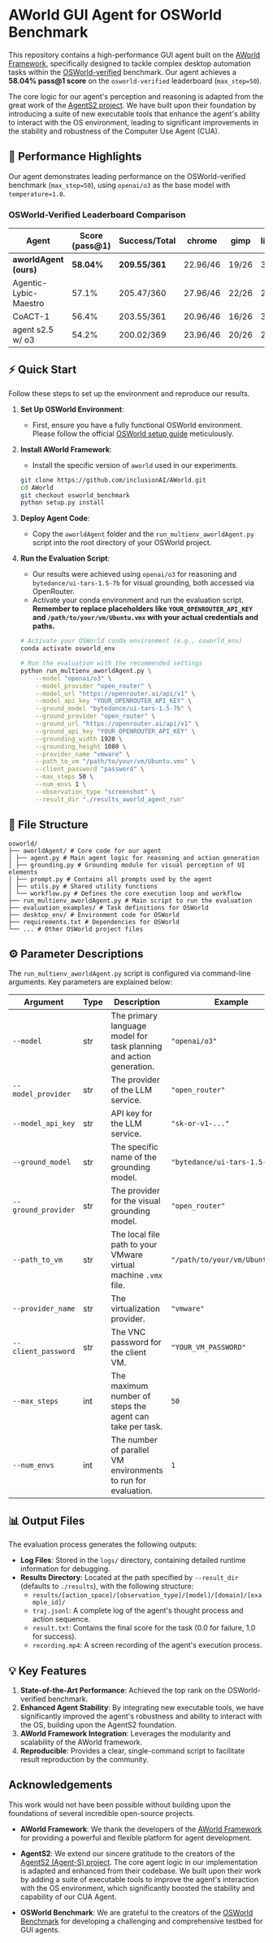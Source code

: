 # AWorld GUI Agent for OSWorld Benchmark

This repository contains a high-performance GUI agent built on the [AWorld Framework](https://github.com/inclusionAI/AWorld), specifically designed to tackle complex desktop automation tasks within the [OSWorld-verified](https://os-world.github.io/) benchmark. Our agent achieves a **58.04% pass@1 score** on the `osworld-verified` leaderboard (`max_step=50`).

The core logic for our agent's perception and reasoning is adapted from the great work of the [AgentS2 project](https://github.com/simular-ai/Agent-S). We have built upon their foundation by introducing a suite of new executable tools that enhance the agent's ability to interact with the OS environment, leading to significant improvements in the stability and robustness of the Computer Use Agent (CUA).

## 🚀 Performance Highlights

Our agent demonstrates leading performance on the OSWorld-verified benchmark (`max_step=50`), using `openai/o3` as the base model with `temperature=1.0`.

### OSWorld-Verified Leaderboard Comparison

| Agent                  | Score (pass@1)  | Success/Total | chrome      | gimp  | libreoffice_calc | libreoffice_impress | libreoffice_writer | multi_apps  | os    | thunderbird | vlc         | vs_code |
| ---------------------- | --------------- | ------------- | ----------- | ----- | ---------------- | ------------------- | ------------------ | ----------- | ----- | ----------- | ----------- | ------- |
| **aworldAgent (ours)** | **58.04%**| **209.55/361**| 22.96/46    | 19/26 | 33/47            | 28.39/47            | 13/23              | 40.41/93    | 16/24 | 11/15       | 9.79/17     | 16/23   |
| Agentic-Lybic-Maestro  | 57.1%           | 205.47/360    | 27.96/46    | 22/26 | 24/47            | 27.96/47            | 16/23              | 32.71/92    | 16/24 | 11/15       | 10.84/17    | 17/23   |
| CoACT-1                | 56.4%           | 203.55/361    | 20.96/46    | 16/26 | 32/47            | 21.96/47            | 17/23              | 39.40/93    | 17/24 | 10/15       | 11.23/17    | 18/23   |
| agent s2.5 w/ o3       | 54.2%           | 200.02/369    | 23.96/46    | 20/26 | 26/47            | 25.99/47            | 11/23              | 39.93/101   | 18/24 | 11/15       | 7.14/17     | 17/23   |

## ⚡️ Quick Start

Follow these steps to set up the environment and reproduce our results.

1.  **Set Up OSWorld Environment**:
    *   First, ensure you have a fully functional OSWorld environment. Please follow the official [OSWorld setup guide](https://github.com/x-spi/osworld) meticulously.

2.  **Install AWorld Framework**:
    *   Install the specific version of `aworld` used in our experiments.
    ```bash
    git clone https://github.com/inclusionAI/AWorld.git
    cd AWorld
    git checkout osworld_benchmark
    python setup.py install
    ```

3.  **Deploy Agent Code**:
    *   Copy the `aworldAgent` folder and the `run_multienv_aworldAgent.py` script into the root directory of your OSWorld project.

4.  **Run the Evaluation Script**:
    *   Our results were achieved using `openai/o3` for reasoning and `bytedance/ui-tars-1.5-7b` for visual grounding, both accessed via OpenRouter.
    *   Activate your conda environment and run the evaluation script. **Remember to replace placeholders like `YOUR_OPENROUTER_API_KEY` and `/path/to/your/vm/Ubuntu.vmx` with your actual credentials and paths.**

    ```bash
    # Activate your OSWorld conda environment (e.g., osworld_env)
    conda activate osworld_env

    # Run the evaluation with the recommended settings
    python run_multienv_aworldAgent.py \
        --model "openai/o3" \
        --model_provider "open_router" \
        --model_url "https://openrouter.ai/api/v1" \
        --model_api_key "YOUR_OPENROUTER_API_KEY" \
        --ground_model "bytedance/ui-tars-1.5-7b" \
        --ground_provider "open_router" \
        --ground_url "https://openrouter.ai/api/v1" \
        --ground_api_key "YOUR_OPENROUTER_API_KEY" \
        --grounding_width 1920 \
        --grounding_height 1080 \
        --provider_name "vmware" \
        --path_to_vm "/path/to/your/vm/Ubuntu.vmx" \
        --client_password "password" \
        --max_steps 50 \
        --num_envs 1 \
        --observation_type "screenshot" \
        --result_dir "./results_aworld_agent_run"
    ```

## 📂 File Structure

```
osworld/
├── aworldAgent/ # Core code for our agent
│ ├── agent.py # Main agent logic for reasoning and action generation
│ ├── grounding.py # Grounding module for visual perception of UI elements
│ ├── prompt.py # Contains all prompts used by the agent
│ ├── utils.py # Shared utility functions
│ └── workflow.py # Defines the core execution loop and workflow
├── run_multienv_aworldAgent.py # Main script to run the evaluation
├── evaluation_examples/ # Task definitions for OSWorld
├── desktop_env/ # Environment code for OSWorld
├── requirements.txt # Dependencies for OSWorld
└── ... # Other OSWorld project files
```

## ⚙️ Parameter Descriptions

The `run_multienv_aworldAgent.py` script is configured via command-line arguments. Key parameters are explained below:

| Argument              | Type  | Description                                                         | Example                               |
| --------------------- | ----- | ------------------------------------------------------------------- | ------------------------------------- |
| `--model`             | str   | The primary language model for task planning and action generation. | `"openai/o3"`                         |
| `--model_provider`    | str   | The provider of the LLM service.                                    | `"open_router"`                       |
| `--model_api_key`     | str   | API key for the LLM service.                                        | `"sk-or-v1-..."`                      |
| `--ground_model`      | str   | The specific name of the grounding model.                           | `"bytedance/ui-tars-1.5-7b"`          |
| `--ground_provider`   | str   | The provider for the visual grounding model.                        | `"open_router"`                       |
| `--path_to_vm`        | str   | The local file path to your VMware virtual machine `.vmx` file.     | `"/path/to/your/vm/Ubuntu.vmx"`       |
| `--provider_name`     | str   | The virtualization provider.                                        | `"vmware"`                            |
| `--client_password`   | str   | The VNC password for the client VM.                                 | `"YOUR_VM_PASSWORD"`                  |
| `--max_steps`         | int   | The maximum number of steps the agent can take per task.            | `50`                                  |
| `--num_envs`          | int   | The number of parallel VM environments to run for evaluation.       | `1`                                   |

## 📊 Output Files

The evaluation process generates the following outputs:

-   **Log Files**: Stored in the `logs/` directory, containing detailed runtime information for debugging.
-   **Results Directory**: Located at the path specified by `--result_dir` (defaults to `./results`), with the following structure:
    -   `results/[action_space]/[observation_type]/[model]/[domain]/[example_id]/`
    -   `traj.jsonl`: A complete log of the agent's thought process and action sequence.
    -   `result.txt`: Contains the final score for the task (0.0 for failure, 1.0 for success).
    -   `recording.mp4`: A screen recording of the agent's execution process.

## 💡 Key Features

1.  **State-of-the-Art Performance**: Achieved the top rank on the OSWorld-verified benchmark.
2.  **Enhanced Agent Stability**: By integrating new executable tools, we have significantly improved the agent's robustness and ability to interact with the OS, building upon the AgentS2 foundation.
3.  **AWorld Framework Integration**: Leverages the modularity and scalability of the AWorld framework.
4.  **Reproducible**: Provides a clear, single-command script to facilitate result reproduction by the community.

## Acknowledgements

This work would not have been possible without building upon the foundations of several incredible open-source projects.

-   **AWorld Framework**: We thank the developers of the [AWorld Framework](https://github.com/inclusionAI/AWorld) for providing a powerful and flexible platform for agent development.
  
-   **AgentS2**: We extend our sincere gratitude to the creators of the [AgentS2 (Agent-S) project](https://github.com/simular-ai/Agent-S). The core agent logic in our implementation is adapted and enhanced from their codebase. We built upon their work by adding a suite of executable tools to improve the agent's interaction with the OS environment, which significantly boosted the stability and capability of our CUA Agent.

-   **OSWorld Benchmark**: We are grateful to the creators of the [OSWorld Benchmark](https://os-world.github.io/) for developing a challenging and comprehensive testbed for GUI agents.